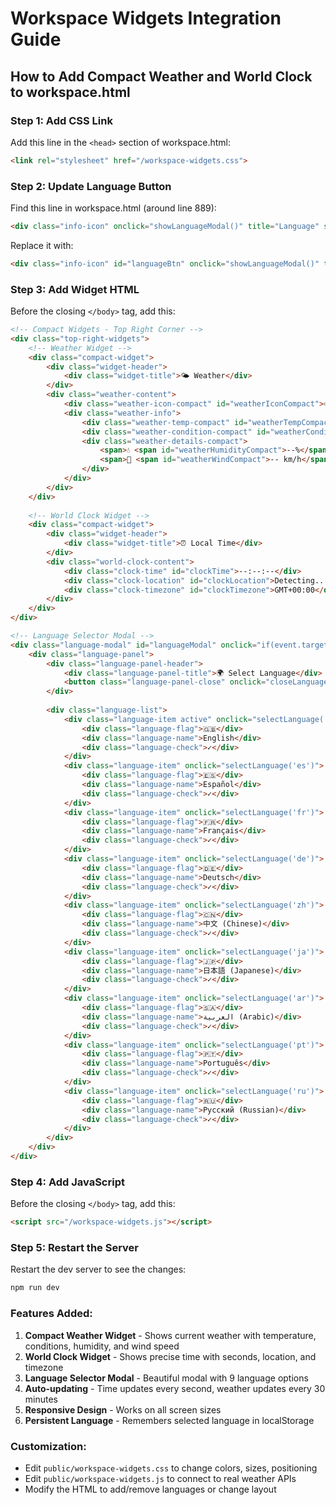 # Workspace Widgets Integration Guide

## How to Add Compact Weather and World Clock to workspace.html

### Step 1: Add CSS Link
Add this line in the `<head>` section of workspace.html:
```html
<link rel="stylesheet" href="/workspace-widgets.css">
```

### Step 2: Update Language Button
Find this line in workspace.html (around line 889):
```html
<div class="info-icon" onclick="showLanguageModal()" title="Language" style="cursor: pointer;">🇬🇧 EN</div>
```

Replace it with:
```html
<div class="info-icon" id="languageBtn" onclick="showLanguageModal()" title="Language" style="cursor: pointer;">🇬🇧 EN</div>
```

### Step 3: Add Widget HTML
Before the closing `</body>` tag, add this:
```html
<!-- Compact Widgets - Top Right Corner -->
<div class="top-right-widgets">
    <!-- Weather Widget -->
    <div class="compact-widget">
        <div class="widget-header">
            <div class="widget-title">🌤️ Weather</div>
        </div>
        <div class="weather-content">
            <div class="weather-icon-compact" id="weatherIconCompact">⛅</div>
            <div class="weather-info">
                <div class="weather-temp-compact" id="weatherTempCompact">--°C</div>
                <div class="weather-condition-compact" id="weatherConditionCompact">Loading...</div>
                <div class="weather-details-compact">
                    <span>💧 <span id="weatherHumidityCompact">--%</span></span>
                    <span>💨 <span id="weatherWindCompact">-- km/h</span></span>
                </div>
            </div>
        </div>
    </div>
    
    <!-- World Clock Widget -->
    <div class="compact-widget">
        <div class="widget-header">
            <div class="widget-title">⏰ Local Time</div>
        </div>
        <div class="world-clock-content">
            <div class="clock-time" id="clockTime">--:--:--</div>
            <div class="clock-location" id="clockLocation">Detecting...</div>
            <div class="clock-timezone" id="clockTimezone">GMT+00:00</div>
        </div>
    </div>
</div>

<!-- Language Selector Modal -->
<div class="language-modal" id="languageModal" onclick="if(event.target === this) closeLanguageModal()">
    <div class="language-panel">
        <div class="language-panel-header">
            <div class="language-panel-title">🌍 Select Language</div>
            <button class="language-panel-close" onclick="closeLanguageModal()">✕</button>
        </div>
        
        <div class="language-list">
            <div class="language-item active" onclick="selectLanguage('en')">
                <div class="language-flag">🇬🇧</div>
                <div class="language-name">English</div>
                <div class="language-check">✓</div>
            </div>
            <div class="language-item" onclick="selectLanguage('es')">
                <div class="language-flag">🇪🇸</div>
                <div class="language-name">Español</div>
                <div class="language-check">✓</div>
            </div>
            <div class="language-item" onclick="selectLanguage('fr')">
                <div class="language-flag">🇫🇷</div>
                <div class="language-name">Français</div>
                <div class="language-check">✓</div>
            </div>
            <div class="language-item" onclick="selectLanguage('de')">
                <div class="language-flag">🇩🇪</div>
                <div class="language-name">Deutsch</div>
                <div class="language-check">✓</div>
            </div>
            <div class="language-item" onclick="selectLanguage('zh')">
                <div class="language-flag">🇨🇳</div>
                <div class="language-name">中文 (Chinese)</div>
                <div class="language-check">✓</div>
            </div>
            <div class="language-item" onclick="selectLanguage('ja')">
                <div class="language-flag">🇯🇵</div>
                <div class="language-name">日本語 (Japanese)</div>
                <div class="language-check">✓</div>
            </div>
            <div class="language-item" onclick="selectLanguage('ar')">
                <div class="language-flag">🇸🇦</div>
                <div class="language-name">العربية (Arabic)</div>
                <div class="language-check">✓</div>
            </div>
            <div class="language-item" onclick="selectLanguage('pt')">
                <div class="language-flag">🇵🇹</div>
                <div class="language-name">Português</div>
                <div class="language-check">✓</div>
            </div>
            <div class="language-item" onclick="selectLanguage('ru')">
                <div class="language-flag">🇷🇺</div>
                <div class="language-name">Русский (Russian)</div>
                <div class="language-check">✓</div>
            </div>
        </div>
    </div>
</div>
```

### Step 4: Add JavaScript
Before the closing `</body>` tag, add this:
```html
<script src="/workspace-widgets.js"></script>
```

### Step 5: Restart the Server
Restart the dev server to see the changes:
```bash
npm run dev
```

### Features Added:
1. **Compact Weather Widget** - Shows current weather with temperature, conditions, humidity, and wind speed
2. **World Clock Widget** - Shows precise time with seconds, location, and timezone
3. **Language Selector Modal** - Beautiful modal with 9 language options
4. **Auto-updating** - Time updates every second, weather updates every 30 minutes
5. **Responsive Design** - Works on all screen sizes
6. **Persistent Language** - Remembers selected language in localStorage

### Customization:
- Edit `public/workspace-widgets.css` to change colors, sizes, positioning
- Edit `public/workspace-widgets.js` to connect to real weather APIs
- Modify the HTML to add/remove languages or change layout